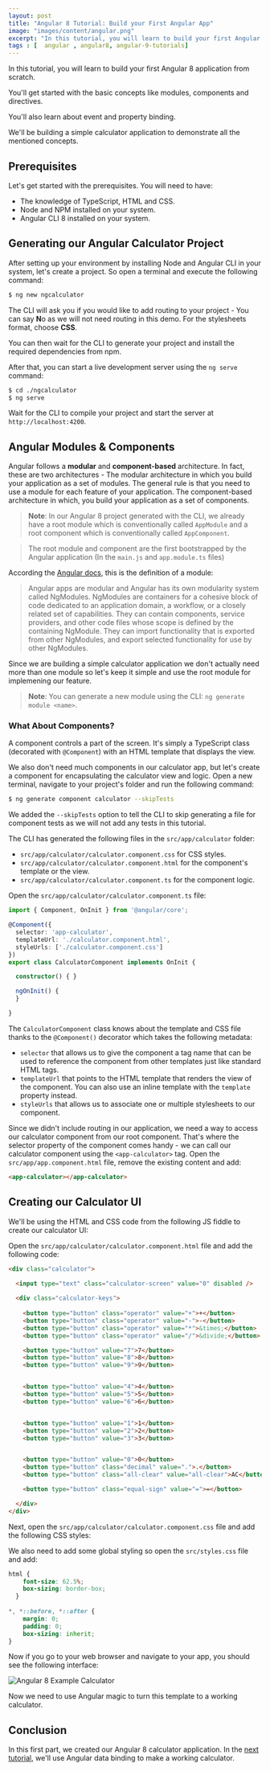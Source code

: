 ```yaml
---
layout: post
title: "Angular 8 Tutorial: Build your First Angular App"
image: "images/content/angular.png"
excerpt: "In this tutorial, you will learn to build your first Angular 8 application from scratch." 
tags : [  angular , angular8, angular-9-tutorials]
---
```


In this tutorial, you will learn to build your first Angular 8 application from scratch.

You'll get started with the basic concepts like modules, components and directives.

You'll also learn about event and property binding.

We'll be building a simple calculator application to demonstrate all the mentioned concepts.

## Prerequisites

Let's get started with the prerequisites. You will need to have:

- The knowledge of TypeScript, HTML and CSS.
- Node and NPM installed on your system.
- Angular CLI 8 installed on your system.

## Generating our Angular Calculator Project

After setting up your environment by installing Node and Angular CLI in your system, let's create a project. So open a terminal and execute the following command:

```bash
$ ng new ngcalculator
```

The CLI will ask you if you would like to add routing to your project - You can say **N**o as we will not need routing in this demo. For the stylesheets format, choose **CSS**.

You can then wait for the CLI to generate your project and install the required dependencies from npm.

After that, you can start a live development server using the `ng serve` command: 

```bash
$ cd ./ngcalculator
$ ng serve
```

Wait for the CLI to compile your project and start the server at `http://localhost:4200`.

## Angular Modules & Components

Angular follows a **modular** and **component-based** architecture. In fact, these are two architectures - The modular architecture in which you build your application as a set of modules. The general rule is that you need to use a module for each feature of your application. The component-based architecture in which, you build your application as a set of components.

> **Note**: In our Angular 8 project generated with the CLI, we already have a root module which is conventionally called `AppModule` and a root component which is conventionally called `AppComponent`.

> The root module and component are the first bootstrapped by the Angular application (In the `main.js` and `app.module.ts` files)


According the [Angular docs](https://angular.io/guide/architecture-modules), this is the definition of a module:

>Angular apps are modular and Angular has its own modularity system called NgModules. NgModules are containers for a cohesive block of code dedicated to an application domain, a workflow, or a closely related set of capabilities. They can contain components, service providers, and other code files whose scope is defined by the containing NgModule. They can import functionality that is exported from other NgModules, and export selected functionality for use by other NgModules.

Since we are building a simple calculator application we don't actually need more than one module so let's keep it simple and use the root module for implemening our feature.

> **Note**: You can generate a new module using the CLI: `ng generate module <name>`.

### What About Components?

A component controls a part of the screen. It's simply a TypeScript class (decorated with `@Component`) with an HTML template that displays the view.  

We also don't need much components in our calculator app, but let's create a component for encapsulating the calculator view and logic. Open a new terminal, navigate to your project's folder and run the following command:

```bash
$ ng generate component calculator --skipTests 
```

We added the `--skipTests` option to tell the CLI to skip generating a file for component tests as we will not add any tests in this tutorial.

The CLI has generated the following files in the `src/app/calculator` folder:

- `src/app/calculator/calculator.component.css` for CSS styles.
- `src/app/calculator/calculator.component.html` for the component's template or the view.
- `src/app/calculator/calculator.component.ts` for the component logic.

Open the `src/app/calculator/calculator.component.ts` file:

```ts
import { Component, OnInit } from '@angular/core';

@Component({
  selector: 'app-calculator',
  templateUrl: './calculator.component.html',
  styleUrls: ['./calculator.component.css']
})
export class CalculatorComponent implements OnInit {

  constructor() { }

  ngOnInit() {
  }

}
```

The `CalculatorComponent` class knows about the template and CSS file thanks to the `@Component()` decorator which takes the following metadata:

- `selector` that allows us to give the component a tag name that can be used to reference the component from other templates just like standard HTML tags.
- `templateUrl` that points to the HTML template that renders the view of the component. You can also use an inline template with the `template` property instead.
- `styleUrls` that allows us to associate one or multiple stylesheets to our component.

Since we didn't include routing in our application, we need a way to access our calculator component from our root component. That's where the selector property of the component comes handy - we can call our calculator component using the `<app-calculator>` tag. Open the `src/app/app.component.html` file, remove the existing content and add:

```html
<app-calculator></app-calculator>
```   

## Creating our Calculator UI

We'll be using the HTML and CSS code from the following JS fiddle to create our calculator UI:

<script async src="//jsfiddle.net/ayoisaiah/c8b9zsaq/10/embed/"></script>

Open the `src/app/calculator/calculator.component.html` file and add the following code:

```html
<div class="calculator">

  <input type="text" class="calculator-screen" value="0" disabled />
  
  <div class="calculator-keys">
    
    <button type="button" class="operator" value="+">+</button>
    <button type="button" class="operator" value="-">-</button>
    <button type="button" class="operator" value="*">&times;</button>
    <button type="button" class="operator" value="/">&divide;</button>

    <button type="button" value="7">7</button>
    <button type="button" value="8">8</button>
    <button type="button" value="9">9</button>


    <button type="button" value="4">4</button>
    <button type="button" value="5">5</button>
    <button type="button" value="6">6</button>


    <button type="button" value="1">1</button>
    <button type="button" value="2">2</button>
    <button type="button" value="3">3</button>


    <button type="button" value="0">0</button>
    <button type="button" class="decimal" value=".">.</button>
    <button type="button" class="all-clear" value="all-clear">AC</button>

    <button type="button" class="equal-sign" value="=">=</button>

  </div>
</div>
```

Next, open the `src/app/calculator/calculator.component.css` file and add the following CSS styles:

<script src="https://gist.github.com/techiediaries/c5f68e66acbca784cb2350863aa4e4f0.js"></script>

We also need to add some global styling so open the `src/styles.css` file and add:

```css
html {
    font-size: 62.5%;
    box-sizing: border-box;
  }
  
*, *::before, *::after {
    margin: 0;
    padding: 0;
    box-sizing: inherit;
}  
```

Now if you go to your web browser and navigate to your app, you should see the following interface:

![Angular 8 Example Calculator](https://www.diigo.com/file/image/bbccosoazobaoooccdzdrocqebd/Ngcalculator.jpg)

Now we need to use Angular magic to turn this template to a working calculator.

## Conclusion

In this first part, we created our Angular 8 calculator application. In the [next tutorial](https://www.techiediaries.com/angular-data-event-property-binding), we'll use Angular data binding to make a working calculator.


















